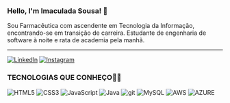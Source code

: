 ### Hello, I'm Imaculada Sousa! 🙋

Sou Farmacêutica com ascendente em Tecnologia da Informação, encontrando-se em transição de carreira. Estudante de engenharia de software à noite e rata de academia pela manhã.
___________________________________

[![Linkedln](	https://img.shields.io/badge/LinkedIn-0077B5?style=for-the-badge&logo=linkedin&logoColor=white)](https://www.linkedin.com/in/imaculadasousa/)
[![Instagram](https://img.shields.io/badge/Instagram-E4405F?style=for-the-badge&logo=instagram&logoColor=white)](https://www.instagram.com/_imaculadasousa/)

### TECNOLOGIAS QUE CONHEÇO👩‍💻

![HTML5](	https://img.shields.io/badge/HTML5-E34F26?style=for-the-badge&logo=html5&logoColor=white)
![CSS3](https://img.shields.io/badge/CSS3-1572B6?style=for-the-badge&logo=css3&logoColor=white)
![JavaScript](	https://img.shields.io/badge/JavaScript-F7DF1E?style=for-the-badge&logo=javascript&logoColor=black)
![Java](	https://img.shields.io/badge/Java-ED8B00?style=for-the-badge&logo=java&logoColor=white)
![git](https://img.shields.io/badge/GIT-E44C30?style=for-the-badge&logo=git&logoColor=white)
![MySQL](	https://img.shields.io/badge/MySQL-00000F?style=for-the-badge&logo=mysql&logoColor=white)
![AWS](	https://img.shields.io/badge/Amazon_AWS-232F3E?style=for-the-badge&logo=amazon-aws&logoColor=white)
![AZURE](	https://img.shields.io/badge/Microsoft_Azure-0089D6?style=for-the-badge&logo=microsoft-azure&logoColor=white)
